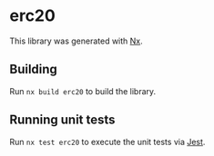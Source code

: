# erc20

This library was generated with [Nx](https://nx.dev).

## Building

Run `nx build erc20` to build the library.

## Running unit tests

Run `nx test erc20` to execute the unit tests via [Jest](https://jestjs.io).
